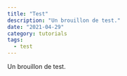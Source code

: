 ```yaml
---
title: "Test"
description: "Un brouillon de test."
date: "2021-04-29"
category: tutorials
tags:
  - test
---
```


Un brouillon de test.
